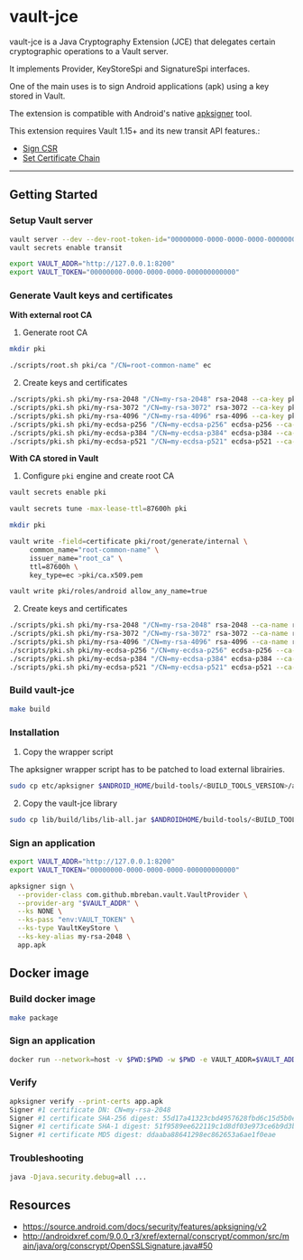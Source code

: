 # vault-jce

vault-jce is a Java Cryptography Extension (JCE) that delegates certain cryptographic operations to
a Vault server.

It implements Provider, KeyStoreSpi and SignatureSpi interfaces.

One of the main uses is to sign Android applications (apk) using a key stored in Vault.

The extension is compatible with Android's native [apksigner](https://developer.android.com/tools/apksigner) tool.

This extension requires Vault 1.15+ and its new transit API features.:
- [Sign CSR](https://developer.hashicorp.com/vault/api-docs/v1.15.x/secret/transit#sign-csr)
- [Set Certificate Chain](https://developer.hashicorp.com/vault/api-docs/v1.15.x/secret/transit#set-certificate-chain)

----

## Getting Started

### Setup Vault server

```sh
vault server --dev --dev-root-token-id="00000000-0000-0000-0000-000000000000"
vault secrets enable transit

export VAULT_ADDR="http://127.0.0.1:8200"
export VAULT_TOKEN="00000000-0000-0000-0000-000000000000"
```

### Generate Vault keys and certificates

**With external root CA**

1. Generate root CA

```sh
mkdir pki

./scripts/root.sh pki/ca "/CN=root-common-name" ec
```

2. Create keys and certificates

```sh
./scripts/pki.sh pki/my-rsa-2048 "/CN=my-rsa-2048" rsa-2048 --ca-key pki/ca.key --ca-cert pki/ca.x509.pem
./scripts/pki.sh pki/my-rsa-3072 "/CN=my-rsa-3072" rsa-3072 --ca-key pki/ca.key --ca-cert pki/ca.x509.pem
./scripts/pki.sh pki/my-rsa-4096 "/CN=my-rsa-4096" rsa-4096 --ca-key pki/ca.key --ca-cert pki/ca.x509.pem
./scripts/pki.sh pki/my-ecdsa-p256 "/CN=my-ecdsa-p256" ecdsa-p256 --ca-key pki/ca.key --ca-cert pki/ca.x509.pem
./scripts/pki.sh pki/my-ecdsa-p384 "/CN=my-ecdsa-p384" ecdsa-p384 --ca-key pki/ca.key --ca-cert pki/ca.x509.pem
./scripts/pki.sh pki/my-ecdsa-p521 "/CN=my-ecdsa-p521" ecdsa-p521 --ca-key pki/ca.key --ca-cert pki/ca.x509.pem
```

**With CA stored in Vault**

1. Configure `pki` engine and create root CA

```sh
vault secrets enable pki

vault secrets tune -max-lease-ttl=87600h pki

mkdir pki

vault write -field=certificate pki/root/generate/internal \
     common_name="root-common-name" \
     issuer_name="root_ca" \
     ttl=87600h \
     key_type=ec >pki/ca.x509.pem

vault write pki/roles/android allow_any_name=true
```

2. Create keys and certificates

```sh
./scripts/pki.sh pki/my-rsa-2048 "/CN=my-rsa-2048" rsa-2048 --ca-name root_ca --ca-role "android"
./scripts/pki.sh pki/my-rsa-3072 "/CN=my-rsa-3072" rsa-3072 --ca-name root_ca --ca-role "android"
./scripts/pki.sh pki/my-rsa-4096 "/CN=my-rsa-4096" rsa-4096 --ca-name root_ca --ca-role "android"
./scripts/pki.sh pki/my-ecdsa-p256 "/CN=my-ecdsa-p256" ecdsa-p256 --ca-name root_ca --ca-role "android"
./scripts/pki.sh pki/my-ecdsa-p384 "/CN=my-ecdsa-p384" ecdsa-p384 --ca-name root_ca --ca-role "android"
./scripts/pki.sh pki/my-ecdsa-p521 "/CN=my-ecdsa-p521" ecdsa-p521 --ca-name root_ca --ca-role "android"
```

### Build vault-jce

```sh
make build
```

### Installation

1. Copy the wrapper script

The apksigner wrapper script has to be patched to load external librairies.

```sh
sudo cp etc/apksigner $ANDROID_HOME/build-tools/<BUILD_TOOLS_VERSION>/apksigner
```

2. Copy the vault-jce library

```sh
sudo cp lib/build/libs/lib-all.jar $ANDROIDHOME/build-tools/<BUILD_TOOLS_VERSION>/lib/vault-jce.jar
```

### Sign an application

```sh
export VAULT_ADDR="http://127.0.0.1:8200"
export VAULT_TOKEN="00000000-0000-0000-0000-000000000000"

apksigner sign \
  --provider-class com.github.mbreban.vault.VaultProvider \
  --provider-arg "$VAULT_ADDR" \
  --ks NONE \
  --ks-pass "env:VAULT_TOKEN" \
  --ks-type VaultKeyStore \
  --ks-key-alias my-rsa-2048 \
  app.apk
```

## Docker image

### Build docker image

```sh
make package
```

### Sign an application

```sh
docker run --network=host -v $PWD:$PWD -w $PWD -e VAULT_ADDR=$VAULT_ADDR -e VAULT_TOKEN=$VAULT_TOKEN vault-jce:local apksigner sign ...
```

### Verify

```sh
apksigner verify --print-certs app.apk
Signer #1 certificate DN: CN=my-rsa-2048
Signer #1 certificate SHA-256 digest: 55d17a41323cbd4957628fbd6c15d5b0e3c9ccb29f10c2bd1b1999ac79c7a909
Signer #1 certificate SHA-1 digest: 51f9589ee622119c1d8df03e973ce6b9d3b497a2
Signer #1 certificate MD5 digest: ddaaba88641298ec862653a6ae1f0eae
```

### Troubleshooting

```sh
java -Djava.security.debug=all ...
```

## Resources

- https://source.android.com/docs/security/features/apksigning/v2
- http://androidxref.com/9.0.0_r3/xref/external/conscrypt/common/src/main/java/org/conscrypt/OpenSSLSignature.java#50

